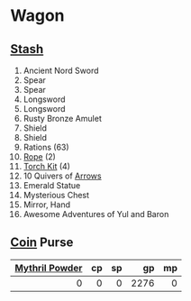 # Wagon

## [Stash](../../../Player%20Characters/Inventory/Stash.md)

1. Ancient Nord Sword
2. Spear
3. Spear
4. Longsword
5. Longsword
6. Rusty Bronze Amulet
7. Shield
8. Shield
9. Rations (63)
10. [Rope](../../../Items%20and%20Gear/Gear/50%20Coins/Rope.md) (2)
11. [Torch Kit](../../../Items%20and%20Gear/Gear/10%20Coins/Torch%20Kit.md) (4)
12. 10 Quivers of [Arrows](../../../Items%20and%20Gear/Weapons/Ammo/Arrow.md)
13. Emerald Statue
14. Mysterious Chest
15. Mirror, Hand
16. Awesome Adventures of Yul and Baron

## [Coin](../../Economy/Coins.md) Purse

| [Mythril Powder](../../../Magic/Spellcasting/Mythril.md) |  cp |  sp |   gp |  mp |
| -------------------------------------------------------: | --: | --: | ---: | --: |
|                                                        0 |   0 |   0 | 2276 |   0 |
